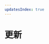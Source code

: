 ```yaml
---
updatesIndex: true
---
```


# 更新

<!-- Show a reverse chronological list of posts from inside /updates: -->
<UpdatesIndex />
